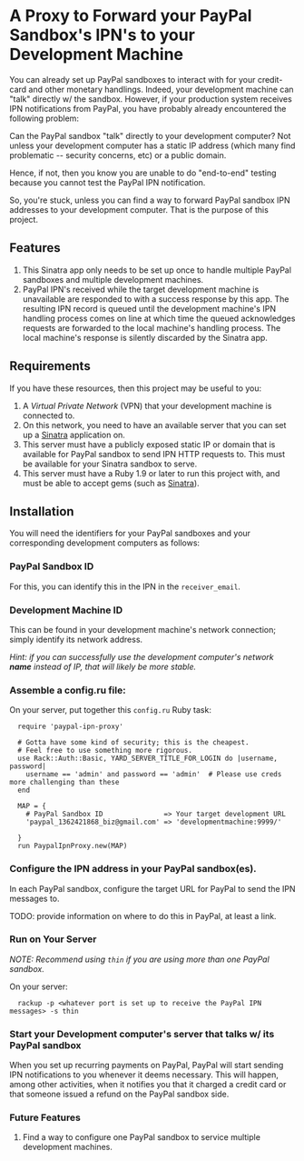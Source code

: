 # A Proxy to Forward your PayPal Sandbox's IPN's to your Development Machine

You can already set up PayPal sandboxes to interact with for your credit-card and other monetary handlings.
Indeed, your development machine can "talk" directly w/ the sandbox.  However, if your production system
receives IPN notifications from PayPal, you have probably already encountered the following problem:

Can the PayPal sandbox "talk" directly to your development computer?  Not unless your development computer has a static IP address
(which many find problematic -- security concerns, etc) or a public domain.

Hence, if not, then you know you are unable to do "end-to-end" testing because you cannot test the PayPal IPN
notification.

So, you're stuck, unless you can find a way to forward PayPal sandbox IPN addresses to your development computer.  That
is the purpose of this project.

## Features

1.  This Sinatra app only needs to be set up once to handle multiple PayPal sandboxes
    and multiple development machines.
1.  PayPal IPN's received while the target development machine is unavailable are responded to with a success
    response by this app.  The resulting IPN record is queued until the development machine's IPN handling
    process comes on line at which time the queued acknowledges requests are forwarded to the local machine's
    handling process.  The local machine's response is silently discarded by the Sinatra app.

## Requirements

If you have these resources, then this project may be useful to you:

1. A _Virtual Private Network_ (VPN) that your development machine is connected to.
1. On this network, you need to have an available server that you can set up a
   [Sinatra](http://www.sinatrarb.com/) application on.
1. This server must have a publicly exposed static IP or domain that is available for PayPal
   sandbox to send IPN HTTP requests to.  This must be available for your Sinatra sandbox to serve.
1. This server must have a Ruby 1.9 or later to run this project with, and must be able to accept
   gems (such as [Sinatra](https://github.com/sinatra/sinatra/#readme)).

## Installation

You will need the identifiers for your PayPal sandboxes and your corresponding
development computers as follows:

### PayPal Sandbox ID

For this, you can identify this in the IPN in the `receiver_email`.

### Development Machine ID

This can be found in your development machine's network connection; simply identify its network address.

_Hint: if you can successfully use the development computer's network **name** instead of *IP*, that
will likely be more stable._

### Assemble a config.ru file:

On your server, put together this `config.ru` Ruby task:

      require 'paypal-ipn-proxy'

      # Gotta have some kind of security; this is the cheapest.
      # Feel free to use something more rigorous.
      use Rack::Auth::Basic, YARD_SERVER_TITLE_FOR_LOGIN do |username, password|
        username == 'admin' and password == 'admin'  # Please use creds more challenging than these
      end

      MAP = {
        # PayPal Sandbox ID               => Your target development URL
        'paypal_1362421868_biz@gmail.com' => 'developmentmachine:9999/'

      }
      run PaypalIpnProxy.new(MAP)

### Configure the IPN address in your PayPal sandbox(es).

In each PayPal sandbox, configure the target URL for PayPal to send the IPN messages to.

TODO: provide information on where to do this in PayPal, at least a link.

### Run on Your Server

_NOTE: Recommend using `thin` if you are using more than one PayPal sandbox._

On your server:

      rackup -p <whatever port is set up to receive the PayPal IPN messages> -s thin

### Start your Development computer's server that talks w/ its PayPal sandbox

When you set up recurring payments on PayPal, PayPal will start sending IPN notifications to you whenever
it deems necessary.  This will happen, among other activities, when it notifies you that it charged
a credit card or that someone issued a refund on the PayPal sandbox side.

### Future Features

1.  Find a way to configure one PayPal sandbox to service multiple development machines.
